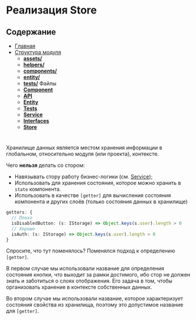 # **Реализация Store**

## **Содержание**

- [Главная](README.md)
- [Структура модуля](../directories/README.md)
  - [**assets/**](../directories/assets.md)
  - [**helpers/**](../directories/helpers.md)
  - [**components/**](../directories/components.md)
  - [**entity/**](../directories/entity.md)
  - [**tests/**](../directories/tests.md)
Файлы
  - [**Component**](component.md)
  - [**API**](api.md)
  - [**Entity**](entity.md)
  - [**Tests**](tests.md)
  - [**Service**](service.md)
  - [**Interfaces**](interfaces.md)
  - [**Store**](store.md)

#

Хранилище данных является местом хранения информации в глобальном, относительно модуля (или проекта), контексте.

Чего **нельзя** делать со стором:

- Навязывать стору работу бизнес-логики (см. [Service](service.md));
- Использовать для хранения состояния, которое можно хранить в `state` компонента.
- Использовать в качестве `[getter]` для вычисления состояния компонента и других слоёв (только состояния данных в хранилище)

```typescript
getters: {
  // Плохо
  isDisabledButton: (s: IStorage) => Object.keys(s.user).length > 0
  // Хорошо
  isAuth: (s: IStorage) => Object.keys(s.user).length > 0
}
```

>
  Спросите, что тут поменялось? Поменялся подход к определению `[getter]`.
>
>
  В первом случае мы использовали название для определения состояния кнопки, что выходит за рамки достимого, ибо стор не должен знать и заботиться о слоях отображения. Его задача в том, чтобы организовать хранение в контексте собственных данных.
>
>
  Во втором случае мы использовали название, которое характеризует состояния свойства из хранилища, поэтому это допустимое название для `[getter]`.
>